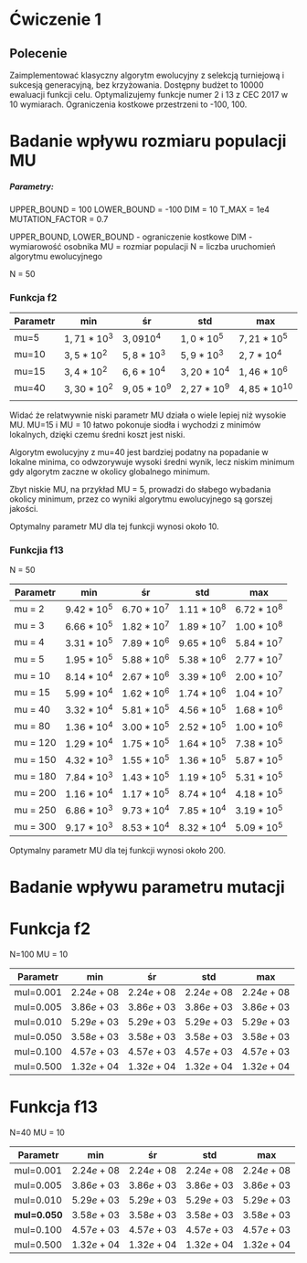 # Ćwiczenie 1

  

## Polecenie

Zaimplementować klasyczny algorytm ewolucyjny z selekcją turniejową i sukcesją generacyjną, bez krzyżowania. Dostępny budżet to 10000 ewaluacji funkcji celu. Optymalizujemy funkcje numer 2 i 13 z CEC 2017 w 10 wymiarach. Ograniczenia kostkowe przestrzeni to -100, 100.

  
# Badanie wpływu rozmiaru populacji MU

##### Parametry:
UPPER_BOUND = 100
LOWER_BOUND = -100
DIM = 10
T_MAX = 1e4
MUTATION_FACTOR = 0.7


UPPER_BOUND, LOWER_BOUND - ograniczenie kostkowe
DIM - wymiarowość osobnika
MU = rozmiar populacji
N = liczba uruchomień algorytmu ewolucyjnego


N = 50
### Funkcja f2

| Parametr | min           | śr            | std           | max              |
| -------- | ------------- | ------------- | ------------- | ---------------- |
| mu=5     | $1,71 * 10^3$ | $3,09 10^4$   | $1,0 * 10^5$  | $7,21 * 10^5$    |
| mu=10    | $3,5 * 10^2$  | $5,8 * 10^3$  | $5,9 * 10^3$  | $2,7 * 10^4$     |
| mu=15    | $3,4* 10^2$   | $6,6 * 10^4$  | $3,20 * 10^4$ | $1,46 * 10^6$    |
| mu=40    | $3,30 * 10^2$ | $9,05 * 10^9$ | $2,27 * 10^9$ | $4,85 * 10^{10}$ |
|          |               |               |               |                  |

Widać że relatwywnie niski parametr MU działa o wiele lepiej niż wysokie MU. MU=15 i MU = 10 łatwo pokonuje siodła i wychodzi z minimów lokalnych, dzięki czemu średni koszt jest niski.

Algorytm ewolucyjny z mu=40 jest bardziej podatny na popadanie w lokalne minima, co odwzorywuje wysoki średni wynik, lecz niskim minimum gdy algorytm zaczne w okolicy globalnego minimum.

Zbyt niskie MU, na przykład MU = 5, prowadzi do słabego wybadania okolicy minimum, przez co wyniki algorytmu ewolucyjnego są gorszej jakości.

Optymalny parametr MU dla tej funkcji wynosi około 10.

### Funkcjia f13


N = 50

| Parametr | min         | śr          | std         | max         |
| -------- | ----------- | ----------- | ----------- | ----------- |
| mu = 2   | $9.42*10^5$ | $6.70*10^7$ | $1.11*10^8$ | $6.72*10^8$ |
| mu = 3   | $6.66*10^5$ | $1.82*10^7$ | $1.89*10^7$ | $1.00*10^8$ |
| mu = 4   | $3.31*10^5$ | $7.89*10^6$ | $9.65*10^6$ | $5.84*10^7$ |
| mu = 5   | $1.95*10^5$ | $5.88*10^6$ | $5.38*10^6$ | $2.77*10^7$ |
| mu = 10  | $8.14*10^4$ | $2.67*10^6$ | $3.39*10^6$ | $2.00*10^7$ |
| mu = 15  | $5.99*10^4$ | $1.62*10^6$ | $1.74*10^6$ | $1.04*10^7$ |
| mu = 40  | $3.32*10^4$ | $5.81*10^5$ | $4.56*10^5$ | $1.68*10^6$ |
| mu = 80  | $1.36*10^4$ | $3.00*10^5$ | $2.52*10^5$ | $1.00*10^6$ |
| mu = 120 | $1.29*10^4$ | $1.75*10^5$ | $1.64*10^5$ | $7.38*10^5$ |
| mu = 150 | $4.32*10^3$ | $1.55*10^5$ | $1.36*10^5$ | $5.87*10^5$ |
| mu = 180 | $7.84*10^3$ | $1.43*10^5$ | $1.19*10^5$ | $5.31*10^5$ |
| mu = 200 | $1.16*10^4$ | $1.17*10^5$ | $8.74*10^4$ | $4.18*10^5$ |
| mu = 250 | $6.86*10^3$ | $9.73*10^4$ | $7.85*10^4$ | $3.19*10^5$ |
| mu = 300 | $9.17*10^3$ | $8.53*10^4$ | $8.32*10^4$ | $5.09*10^5$ |

Optymalny parametr MU dla tej funkcji wynosi około 200.


# Badanie wpływu parametru mutacji


# Funkcja f2

N=100
MU = 10

| Parametr  | min        | śr         | std        | max        |
| --------- | ---------- | ---------- | ---------- | ---------- |
| mul=0.001 | $2.24e+08$ | $2.24e+08$ | $2.24e+08$ | $2.24e+08$ |
| mul=0.005 | $3.86e+03$ | $3.86e+03$ | $3.86e+03$ | $3.86e+03$ |
| mul=0.010 | $5.29e+03$ | $5.29e+03$ | $5.29e+03$ | $5.29e+03$ |
| mul=0.050 | $3.58e+03$ | $3.58e+03$ | $3.58e+03$ | $3.58e+03$ |
| mul=0.100 | $4.57e+03$ | $4.57e+03$ | $4.57e+03$ | $4.57e+03$ |
| mul=0.500 | $1.32e+04$ | $1.32e+04$ | $1.32e+04$ | $1.32e+04$ |

# Funkcja f13

N=40
MU = 10

| Parametr      | min        | śr         | std        | max        |
| ------------- | ---------- | ---------- | ---------- | ---------- |
| mul=0.001     | $2.24e+08$ | $2.24e+08$ | $2.24e+08$ | $2.24e+08$ |
| mul=0.005     | $3.86e+03$ | $3.86e+03$ | $3.86e+03$ | $3.86e+03$ |
| mul=0.010     | $5.29e+03$ | $5.29e+03$ | $5.29e+03$ | $5.29e+03$ |
| **mul=0.050** | $3.58e+03$ | $3.58e+03$ | $3.58e+03$ | $3.58e+03$ |
| mul=0.100     | $4.57e+03$ | $4.57e+03$ | $4.57e+03$ | $4.57e+03$ |
| mul=0.500     | $1.32e+04$ | $1.32e+04$ | $1.32e+04$ | $1.32e+04$ |
